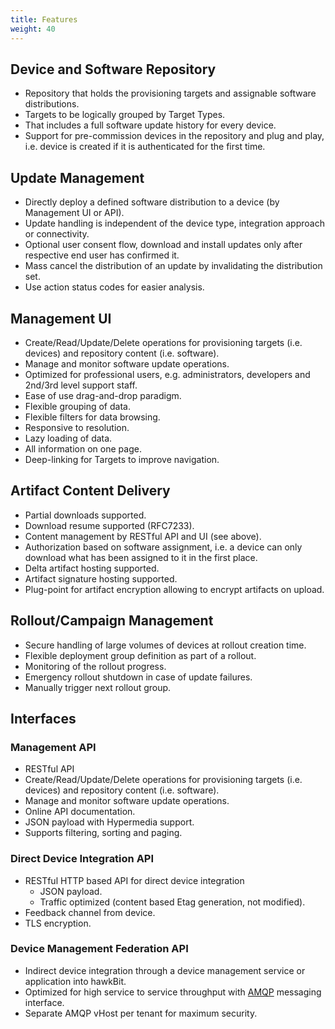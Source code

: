 ```yaml
---
title: Features
weight: 40
---
```



## Device and Software Repository
- Repository that holds the provisioning targets and assignable software distributions.
- Targets to be logically grouped by Target Types.
- That includes a full software update history for every device.
- Support for pre-commission devices in the repository and plug and play, i.e. device is created if it is authenticated for the first time.

## Update Management
- Directly deploy a defined software distribution to a device (by Management UI or API).
- Update handling is independent of the device type, integration approach or connectivity.
- Optional user consent flow, download and install updates only after respective end user has confirmed it. 
- Mass cancel the distribution of an update by invalidating the distribution set.
- Use action status codes for easier analysis. 

## Management UI
- Create/Read/Update/Delete operations for provisioning targets (i.e. devices) and repository content (i.e. software).
- Manage and monitor software update operations.
- Optimized for professional users, e.g. administrators, developers and 2nd/3rd level support staff.
- Ease of use drag-and-drop paradigm.
- Flexible grouping of data.
- Flexible filters for data browsing.
- Responsive to resolution.
- Lazy loading of data.
- All information on one page.
- Deep-linking for Targets to improve navigation.

## Artifact Content Delivery
- Partial downloads supported.
- Download resume supported (RFC7233).
- Content management by RESTful API and UI (see above).
- Authorization based on software assignment, i.e. a device can only download what has been assigned to it in the first place.
- Delta artifact hosting supported.
- Artifact signature hosting supported.
- Plug-point for artifact encryption allowing to encrypt artifacts on upload.

## Rollout/Campaign Management
- Secure handling of large volumes of devices at rollout creation time.
- Flexible deployment group definition as part of a rollout.
- Monitoring of the rollout progress.
- Emergency rollout shutdown in case of update failures.
- Manually trigger next rollout group.

## Interfaces

### Management API
- RESTful API
- Create/Read/Update/Delete operations for provisioning targets (i.e. devices) and repository content (i.e. software).
- Manage and monitor software update operations.
- Online API documentation.
- JSON payload with Hypermedia support.
- Supports filtering, sorting and paging.

### Direct Device Integration API
- RESTful HTTP based API for direct device integration
    - JSON payload.
    - Traffic optimized (content based Etag generation, not modified).
- Feedback channel from device.
- TLS encryption.

### Device Management Federation API
- Indirect device integration through a device management service or application into hawkBit.
- Optimized for high service to service throughput with [AMQP](https://www.rabbitmq.com/amqp-0-9-1-reference.html) messaging interface.
- Separate AMQP vHost per tenant for maximum security.


